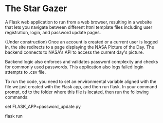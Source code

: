 # The Star Gazer
A Flask web application to run from a web browser, resulting
in a website that lets you navigate between different html template files 
including user registration, login, and password update pages.

(Under construction) Once an account is created or a current user is logged in, the site redirects to
a page displaying the NASA Picture of the Day. The backend connects to NASA's API to access
the current day's picture.

Backend logic also enforces and validates password complexity and checks for
commonly used passwords. This application also logs failed login attempts to .csv file.

To run the code, you need to set an environmental variable aligned with the file we just created
with the Flask app, and then run flask. In your command prompt, cd to the folder where this file
is located, then run the following commands:

set FLASK_APP=password_update.py

flask run
